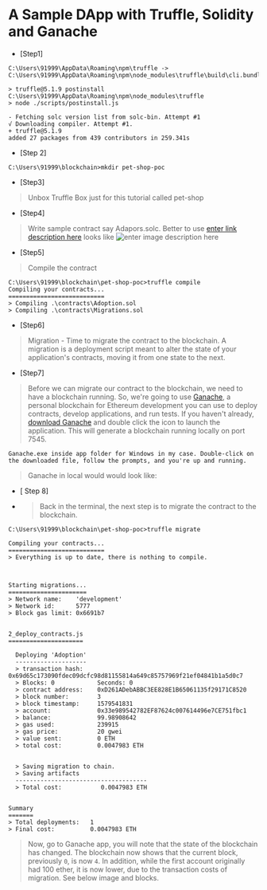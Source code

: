 # A Sample DApp with Truffle, Solidity and Ganache
 - [Step1]
```C:\Users\91999\blockchain>npm install -g truffle
C:\Users\91999\AppData\Roaming\npm\truffle -> C:\Users\91999\AppData\Roaming\npm\node_modules\truffle\build\cli.bundled.js

> truffle@5.1.9 postinstall C:\Users\91999\AppData\Roaming\npm\node_modules\truffle
> node ./scripts/postinstall.js

- Fetching solc version list from solc-bin. Attempt #1
√ Downloading compiler. Attempt #1.
+ truffle@5.1.9
added 27 packages from 439 contributors in 259.341s
```
 - [Step 2] 

```C:\Users\91999\blockchain>mkdir pet-shop-poc```
	

 - [Step3]
> Unbox  Truffle Box just for this tutorial called pet-shop

- [Step4]
> Write sample contract say Adapors.solc. Better to use [enter link description here](https://remix.ethereum.org/) looks like ![enter image description here](https://remix.ethereum.org/)

- [Step5]
> Compile the contract
```
C:\Users\91999\blockchain\pet-shop-poc>truffle compile
Compiling your contracts...
===========================
> Compiling .\contracts\Adoption.sol
> Compiling .\contracts\Migrations.sol
```
- [Step6]
> Migration - Time to migrate the contract to the blockchain. A migration is a deployment script meant to alter the state of your application's contracts, moving it from one state to the next.
- [Step7]
> Before we can migrate our contract to the blockchain, we need to have a blockchain running. So, we're going to use [Ganache](https://www.trufflesuite.com/ganache), a personal blockchain for Ethereum development you can use to deploy contracts, develop applications, and run tests. If you haven't already, [download Ganache](https://www.trufflesuite.com/ganache) and double click the icon to launch the application. This will generate a blockchain running locally on port 7545.

`Ganache.exe inside app folder for Windows in my case. Double-click on the downloaded file, follow the prompts, and you're up and running.` 
> Ganache in local would would look like:
>

 - [ Step 8]
 - > Back in the terminal, the next step is to migrate the contract to the blockchain.
 ```
 C:\Users\91999\blockchain\pet-shop-poc>truffle migrate

Compiling your contracts...
===========================
> Everything is up to date, there is nothing to compile.



Starting migrations...
======================
> Network name:    'development'
> Network id:      5777
> Block gas limit: 0x6691b7


2_deploy_contracts.js
=====================

   Deploying 'Adoption'
   --------------------
   > transaction hash:    0x69d65c173090fdec09dcfc98d81155814a649c85757969f21ef04841b1a5d0c7
   > Blocks: 0            Seconds: 0
   > contract address:    0xD261ADebABBC3EE828E1B65061135f29171C8520
   > block number:        3
   > block timestamp:     1579541831
   > account:             0x33e989542782EF87624c007614496e7CE751fbc1
   > balance:             99.98908642
   > gas used:            239915
   > gas price:           20 gwei
   > value sent:          0 ETH
   > total cost:          0.0047983 ETH


   > Saving migration to chain.
   > Saving artifacts
   -------------------------------------
   > Total cost:           0.0047983 ETH


Summary
=======
> Total deployments:   1
> Final cost:          0.0047983 ETH

 ```
> Now, go to Ganache app, you will note that the state of the blockchain has changed. The blockchain now shows that the current block, previously `0`, is now `4`. In addition, while the first account originally had 100 ether, it is now lower, due to the transaction costs of migration. See below image and blocks.
 

